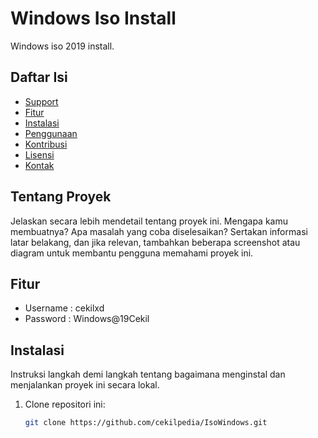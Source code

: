 # Windows Iso Install

Windows iso 2019 install.

## Daftar Isi

- [Support](#tentang-proyek)
- [Fitur](#fitur)
- [Instalasi](#instalasi)
- [Penggunaan](#penggunaan)
- [Kontribusi](#kontribusi)
- [Lisensi](#lisensi)
- [Kontak](#kontak)

## Tentang Proyek

Jelaskan secara lebih mendetail tentang proyek ini. Mengapa kamu membuatnya? Apa masalah yang coba diselesaikan? Sertakan informasi latar belakang, dan jika relevan, tambahkan beberapa screenshot atau diagram untuk membantu pengguna memahami proyek ini.

## Fitur

- Username : cekilxd
- Password : Windows@19Cekil

## Instalasi

Instruksi langkah demi langkah tentang bagaimana menginstal dan menjalankan proyek ini secara lokal.

1. Clone repositori ini:
   ```bash
   git clone https://github.com/cekilpedia/IsoWindows.git
